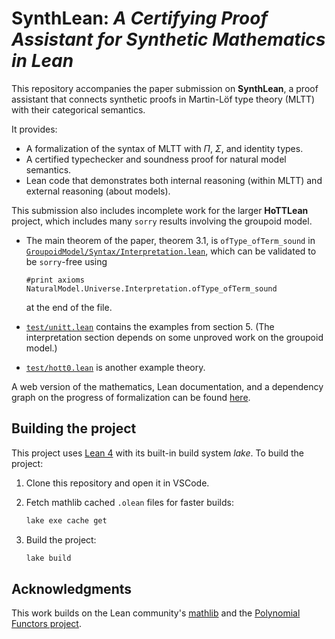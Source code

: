 # SynthLean: *A Certifying Proof Assistant for Synthetic Mathematics in Lean*

This repository accompanies the paper submission on **SynthLean**,
a proof assistant that connects synthetic proofs in Martin-Löf type theory (MLTT) with their categorical semantics.

It provides:

* A formalization of the syntax of MLTT with $\Pi$, $\Sigma$, and identity types.
* A certified typechecker and soundness proof for natural model semantics.
* Lean code that demonstrates both internal reasoning (within MLTT) and external reasoning (about models).

This submission also includes incomplete work for the larger **HoTTLean** project,
which includes many `sorry` results involving the groupoid model.

* The main theorem of the paper, theorem 3.1, is `ofType_ofTerm_sound` in
[`GroupoidModel/Syntax/Interpretation.lean`](GroupoidModel/Syntax/Interpretation.lean#L1212), which can be validated to be `sorry`-free using

  ```
  #print axioms NaturalModel.Universe.Interpretation.ofType_ofTerm_sound
  ```
  at the end of the file.

* [`test/unitt.lean`](test/unitt.lean) contains the examples from section 5. (The interpretation section depends on some unproved work on the groupoid model.)

* [`test/hott0.lean`](test/hott0.lean) is another example theory.

A web version of the mathematics, Lean documentation, and a dependency graph on the progress of formalization can be found [here](https://sinhp.github.io/groupoid_model_in_lean4/).

## Building the project

This project uses [Lean 4](https://github.com/leanprover/lean4) with its built-in build system *lake*. To build the project:

1. Clone this repository and open it in VSCode.

2. Fetch mathlib cached `.olean` files for faster builds:

   ```bash
   lake exe cache get
   ```

3. Build the project:

   ```bash
   lake build
   ```

## Acknowledgments

This work builds on the Lean community's [mathlib](https://github.com/leanprover-community/mathlib4) and the [Polynomial Functors project](https://github.com/sinhp/Poly/tree/master).
